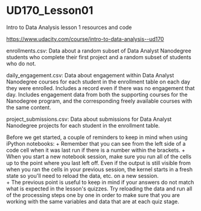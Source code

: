 # UD170_Lesson01
Intro to Data Analysis lesson 1 resources and code

https://www.udacity.com/course/intro-to-data-analysis--ud170

enrollments.csv:
Data about a random subset of Data Analyst Nanodegree students who complete their first project and a random subset of students who do not.

daily_engagement.csv:
Data about engagement within Data Analyst Nanodegree courses for each student in the enrollment table on each day they were enrolled. Includes a record even if there was no engagement that day. Includes engagement data from both the supporting courses for the Nanodegree program, and the corresponding freely available courses with the same content.

project_submissions.csv:
Data about submissions for Data Analyst Nanodegree projects for each student in the enrollment table.


Before we get started, a couple of reminders to keep in mind when using iPython notebooks:
     + Remember that you can see from the left side of a code cell when it was last run if there is a number within the brackets.
     + When you start a new notebook session, make sure you run all of the cells up to the point where you last left off. Even if the output is still visible from when you ran            the cells in your previous session, the kernel starts in a fresh state so you'll need to reload the data, etc. on a new session.     
     + The previous point is useful to keep in mind if your answers do not match what is expected in the lesson's quizzes. Try reloading the data and run all of the processing            steps one by one in order to make sure that you are working with the same variables and data that are at each quiz stage.

